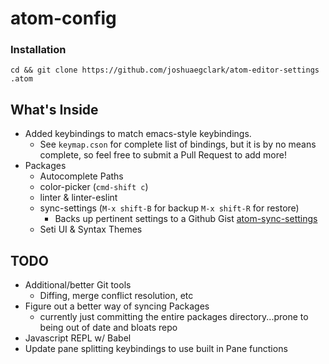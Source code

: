 atom-config
===========
### Installation

`cd && git clone https://github.com/joshuaegclark/atom-editor-settings .atom`

## What's Inside
* Added keybindings to match emacs-style keybindings.
  * See `keymap.cson` for complete list of bindings, but it is by no means complete, so feel free to submit a Pull Request to add more!
* Packages
  * Autocomplete Paths
  * color-picker (`cmd-shift c`)
  * linter & linter-eslint
  * sync-settings (`M-x shift-B` for backup `M-x shift-R` for restore)
    * Backs up pertinent settings to a Github Gist [atom-sync-settings](https://github.com/Hackafe/atom-sync-settings)
  * Seti UI & Syntax Themes

## TODO
* Additional/better Git tools
  * Diffing, merge conflict resolution, etc
* Figure out a better way of syncing Packages
  * currently just committing the entire packages directory...prone to being out of date and bloats repo
* Javascript REPL w/ Babel
* Update pane splitting keybindings to use built in Pane functions
